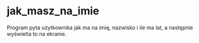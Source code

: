 # jak_masz_na_imie
Program pyta użytkownika jak ma na imię, nazwisko i ile ma lat, a następnie wyświetla to na ekranie.
